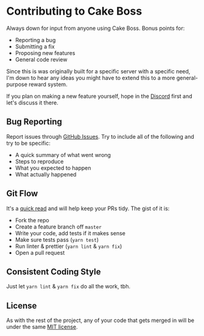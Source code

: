 # Contributing to Cake Boss

Always down for input from anyone using Cake Boss. Bonus points for:

- Reporting a bug
- Submitting a fix
- Proposing new features
- General code review

Since this is was originally built for a specific server with a specific need, I'm down to hear any ideas you might have to extend this to a more general-purpose reward system.

If you plan on making a new feature yourself, hope in the [Discord](https://discord.gg/2AG9fKt) first and let's discuss it there.

## Bug Reporting

Report issues through [GitHub Issues](https://github.com/dannytatom/cake-boss/issues). Try to include all of the following and try to be specific:

- A quick summary of what went wrong
- Steps to reproduce
- What you expected to happen
- What actually happened

## Git Flow

It's a [quick read](https://guides.github.com/introduction/flow/index.html) and will help keep your PRs tidy. The gist of it is:

- Fork the repo
- Create a feature branch off `master`
- Write your code, add tests if it makes sense
- Make sure tests pass (`yarn test`)
- Run linter & prettier (`yarn lint` & `yarn fix`)
- Open a pull request

## Consistent Coding Style

Just let `yarn lint` & `yarn fix` do all the work, tbh.

## License

As with the rest of the project, any of your code that gets merged in will be under the same [MIT license](https://github.com/dannytatom/cake-boss/blob/master/LICENSE).
